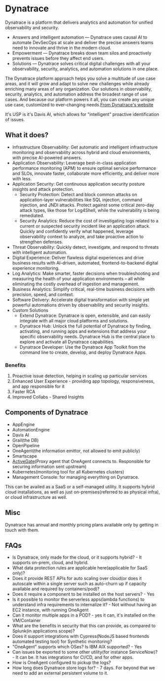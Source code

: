 # Dynatrace

Dynatrace is a platform that delivers analytics and automation for unified observability and security.

- Answers and intelligent automation — Dynatrace uses causal AI to automate DevSecOps at scale and deliver the precise answers teams need to innovate and thrive in the modern cloud.
- Empowerment — Dynatrace breaks down team silos and proactively prevents issues before they affect end users.
- Solutions — Dynatrace solves critical digital challenges with all your observability, security, analytics, and automation solutions in one place.

The Dynatrace platform approach helps you solve a multitude of use case areas, and it will grow and adapt to solve new challenges while already enriching many areas of any organization. Our solutions in observability, security, analytics, and automation address the broadest range of use cases. And because our platform powers it all, you can create any unique use case, customized to ever-changing needs.[From Dynatrace's website](https://docs.dynatrace.com/docs/discover-dynatrace/what-is-dynatrace)

It's USP is it's Davis AI, which allows for "intelligent" proactive identification of issues.

## What it does?

- Infrastructure Observability: Get automatic and intelligent infrastructure monitoring and observability across hybrid and cloud environments, with precise AI-powered answers.
- Application Observability: Leverage best-in-class application performance monitoring (APM) to ensure optimal service performance and SLOs, innovate faster, collaborate more efficiently, and deliver more with less.
- Application Security: Get continuous application security posture insights and attack protection.
    - Security Protection: Detect and block common attacks on application-layer vulnerabilities like SQL injection, command injection, and JNDI attacks. Protect against some critical zero-day attack types, like those for Log4Shell, while the vulnerability is being remediated.
    - Security Analytics: Reduce the cost of investigating logs related to a current or suspected security incident like an application attack. Quickly and confidently verify what happened, leverage observability context to analyze, and take proactive action to strengthen defenses.
- Threat Observability: Quickly detect, investigate, and respond to threats with intelligent automation.
- Digital Experience: Deliver flawless digital experiences and drive business results with AI-driven, automated, frontend-to-backend digital experience monitoring.
- Log Analytics: Make smarter, faster decisions when troubleshooting and measuring the health of your application environments – all while eliminating the costly overhead of ingestion and management.
- Business Analytics: Simplify critical, real-time business decisions with precision, speed, and context.
- Software Delivery: Accelerate digital transformation with simple yet powerful automations driven by observability and security insights.
- Custom Solutions
    - Extend Dynatrace: Dynatrace is open, extensible, and can easily integrate with all major cloud platforms and solutions.
    - Dynatrace Hub: Unlock the full potential of Dynatrace by finding, activating, and running apps and extensions that address your specific observability needs. Dynatrace Hub is the central place to explore and activate all Dynatrace capabilities.
    - Dynatrace Developer﻿: Use the Dynatrace App Toolkit from the command line to create, develop, and deploy Dynatrace Apps.

### Benefits

1. Proactive issue detection, helping in scaling up particular services
2. Enhanced User Experience - providing app topology, responsiveness, and app responsible for it
3. Faster RCA
4. Improved Collabs - Shared Insights

## Components of Dynatrace

- AppEngine
- AutomationEngine
- Davis AI
- Grail(the DB)
- OpenPipeline
- OneAgent(the information emittor, not allowed to emit publicly)
- Smartscape
- [ActiveGate](https://docs.dynatrace.com/docs/ingest-from/dynatrace-activegate)(Proxy agent that OneAgent connects to. Responsible for securing information sent upstream)
- Kubernetes(monitoring tool for all Kubernetes clusters)
- Management Console: for managing everything on Dynatrace.

This can be availed as a SaaS or a self-managed utility. It supports hybrid cloud installations, as well as just on-premises(referred to as physical infra), or cloud infrastructure as well.

## Misc

Dynatrace has annual and monthly pricing plans available only by getting in touch with them.

## FAQs

- Is Dynatrace, only made for the cloud, or it supports hybrid? - It supports on-prem, cloud, and hybrid.
- What data protection rules are applicable here(applicable for SaaS only)?
- Does it provide REST APIs for auto scaling over cloud(or does it autoscale within a single server such as auto-churn up if capacity available and required by containers/pod)?
- Does it require a component to be installed on the host servers? - Yes
- Is it possible to monitor the serverless apps(lambda functions) to understand infra requirements to internalize it? - Not without having an EC2 instance, with running OneAgent
- Can it monitor multiple apps in a POD? - yes it can, it's installed on the VM/Container
- What are the benefits in security that this can provide, as compared to Splunk(in applications scope)?
- Does it support integrations with Cypress(NodeJS based frontends automated testing tool) for Synthetic monitoring?
- "OneAgent" supports which OSes? Is IBM AIX supported? - Yes
- Can issues be exported to some other utility(for instance ServiceNow)? - It can be. It has integrations for CI/CD, and for other apps.
- How is OneAgent configured to pickup the logs?
- How long does Dynatrace store logs for? - 7 days. For beyond that we need to add an external persistent volume to it.
